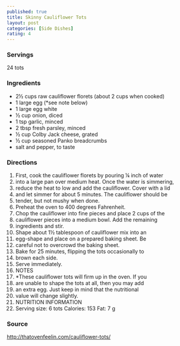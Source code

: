 ```yaml
---
published: true
title: Skinny Cauliflower Tots
layout: post
categories: [Side Dishes]
rating: 4
---
```

### Servings
24 tots

### Ingredients
- 2½ cups raw cauliflower florets (about 2 cups when cooked)
- 1 large egg (*see note below)
- 1 large egg white
- ½ cup onion, diced
- 1 tsp garlic, minced
- 2 tbsp fresh parsley, minced
- ½ cup Colby Jack cheese, grated
- ½ cup seasoned Panko breadcrumbs
- salt and pepper, to taste

### Directions
1. First, cook the cauliflower florets by pouring ¼ inch of water
2. into a large pan over medium heat. Once the water is simmering,
3. reduce the heat to low and add the cauliflower. Cover with a lid
4. and let simmer for about 5 minutes. The cauliflower should be
5. tender, but not mushy when done.
6. Preheat the oven to 400 degrees Fahrenheit.
7. Chop the cauliflower into fine pieces and place 2 cups of the
8. cauliflower pieces into a medium bowl. Add the remaining
9. ingredients and stir.
10. Shape about 1½ tablespoon of cauliflower mix into an
11. egg-shape and place on a prepared baking sheet. Be
12. careful not to overcrowd the baking sheet.
13. Bake for 25 minutes, flipping the tots occasionally to
14. brown each side.
15. Serve immediately.
16. NOTES
17. *These cauliflower tots will firm up in the oven. If you
18. are unable to shape the tots at all, then you may add
19. an extra egg. Just keep in mind that the nutritional
20. value will change slightly.
21. NUTRITION INFORMATION
22. Serving size: 6 tots Calories: 153 Fat: 7 g

### Source
<a href="http://thatovenfeelin.com/cauliflower-tots/" target="new">http://thatovenfeelin.com/cauliflower-tots/</a>
